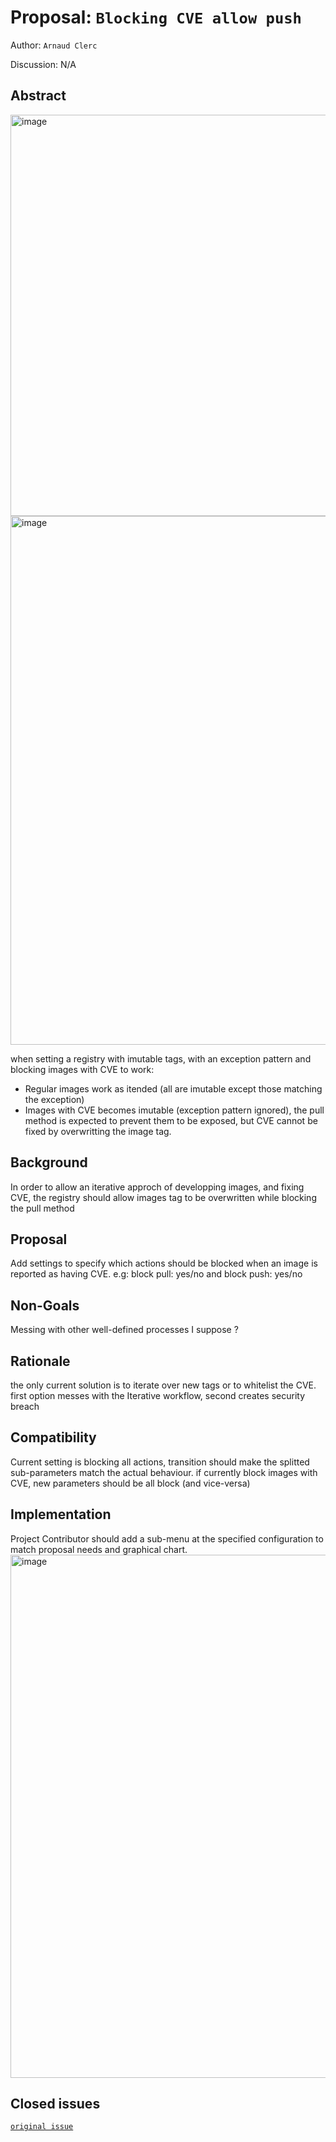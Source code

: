 # Proposal: `Blocking CVE allow push`

Author: `Arnaud Clerc`

Discussion: N/A

## Abstract
<img width="642" alt="image" src="https://github.com/goharbor/community/assets/23419677/1992718a-77db-4ee0-b8a0-5aaccb8e0cf6">
<img width="846" alt="image" src="https://github.com/goharbor/community/assets/23419677/89b9f723-c1fd-48c1-9f06-a3577cf8719d">

when setting a registry with imutable tags, with an exception pattern and blocking images with CVE to work:
- Regular images work as itended (all are imutable except those matching the exception)
- Images with CVE becomes imutable (exception pattern ignored), the pull method is expected to prevent them to be exposed, but CVE cannot be fixed by overwritting the image tag.

## Background

In order to allow an iterative approch of developping images, and fixing CVE, the registry should allow images tag to be overwritten while blocking the pull method

## Proposal

Add settings to specify which actions should be blocked when an image is reported as having CVE.
e.g: block pull: yes/no  and  block push: yes/no

## Non-Goals

Messing with other well-defined processes I suppose ?

## Rationale

the only current solution is to iterate over new tags or to whitelist the CVE.
first option messes with the Iterative workflow, second creates security breach

## Compatibility

Current setting is blocking all actions, transition should make the splitted sub-parameters match the actual behaviour.
if currently block images with CVE, new parameters should be all block (and vice-versa)

## Implementation

Project Contributor should add a sub-menu at the specified configuration to match proposal needs and graphical chart.
<img width="837" alt="image" src="https://github.com/goharbor/community/assets/23419677/5aa62cd5-4197-4694-9c86-435730e713d3">

## Closed issues

[`original issue`](https://github.com/goharbor/harbor/issues/18792)
